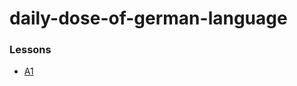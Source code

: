 # daily-dose-of-german-language

  ### Lessons
   - [A1](https://github.com/imbelal/daily-dose-of-german-language/tree/main/A-1)
